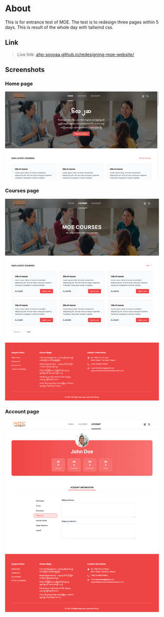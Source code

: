 # About

This is for entrance test of MOE. The test is to redesign three pages within 5 days. This is result of the whole day with tailwind css.

## Link

> Live link: [ahp-sooyaa.github.io/redesigning-moe-website/](ahp-sooyaa.github.io/redesigning-moe-website/)

## Screenshots

### Home page

![Preview](assets/Preview.png)

### Courses page

![Preview](assets/Preview_2.png)

### Account page

![Preview](assets/Preview_3.png)
